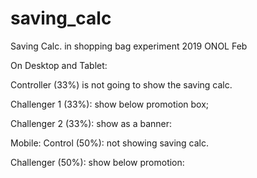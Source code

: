 # saving_calc

Saving Calc. in shopping bag experiment 2019 ONOL Feb

 On Desktop and Tablet:
 
Controller (33%) is not going to show the saving calc.
 
Challenger 1 (33%): show below promotion box;

 
Challenger 2 (33%): show as a banner:

 
Mobile:
Control (50%): not showing saving calc.

Challenger (50%): show below promotion:
